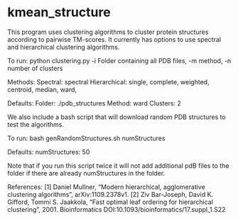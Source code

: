 # kmean_structure
This program uses clustering algorithms to cluster protein structures according to
pairwise TM-scores. It currently has options to use spectral and hierarchical clustering
algorithms.

To run: python clustering.py -i Folder containing all PDB files, -m method, -n number of clusters

Methods: Spectral: spectral
         Hierarchical: single, complete, weighted, centroid, median, ward,

Defaults: Folder: ./pdb_structures
          Method: ward
          Clusters: 2


We also include a bash script that will download random PDB structures to test
the algorithms.

To run: bash genRandomStructures.sh numStructures

Defaults: numStructures: 50

Note that if you run this script twice it will not add additional pdB files to the
folder if there are already numStructures in the folder.

References:
[1] Daniel Mullner, “Modern hierarchical, agglomerative clustering algorithms”, arXiv:1109.2378v1.
[2] Ziv Bar-Joseph, David K. Gifford, Tommi S. Jaakkola, “Fast optimal leaf ordering for hierarchical clustering”, 2001. Bioinformatics DOI:10.1093/bioinformatics/17.suppl_1.S22
